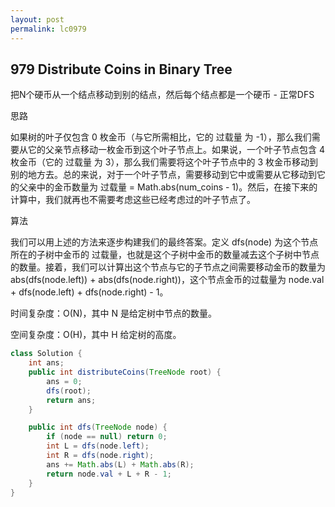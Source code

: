 ```yaml
---
layout: post
permalink: lc0979 
---
```


## 979 Distribute Coins in Binary Tree

把N个硬币从一个结点移动到别的结点，然后每个结点都是一个硬币 - 正常DFS

思路

如果树的叶子仅包含 0 枚金币（与它所需相比，它的 过载量 为 -1），那么我们需要从它的父亲节点移动一枚金币到这个叶子节点上。如果说，一个叶子节点包含 4 枚金币（它的 过载量 为 3），那么我们需要将这个叶子节点中的 3 枚金币移动到别的地方去。总的来说，对于一个叶子节点，需要移动到它中或需要从它移动到它的父亲中的金币数量为 过载量 = Math.abs(num_coins - 1)。然后，在接下来的计算中，我们就再也不需要考虑这些已经考虑过的叶子节点了。

算法

我们可以用上述的方法来逐步构建我们的最终答案。定义 dfs(node) 为这个节点所在的子树中金币的 过载量，也就是这个子树中金币的数量减去这个子树中节点的数量。接着，我们可以计算出这个节点与它的子节点之间需要移动金币的数量为 abs(dfs(node.left)) + abs(dfs(node.right))，这个节点金币的过载量为 node.val + dfs(node.left) + dfs(node.right) - 1。

时间复杂度：O(N)，其中 N 是给定树中节点的数量。

空间复杂度：O(H)，其中 H 给定树的高度。

```java
class Solution {
    int ans;
    public int distributeCoins(TreeNode root) {
        ans = 0;
        dfs(root);
        return ans;
    }

    public int dfs(TreeNode node) {
        if (node == null) return 0;
        int L = dfs(node.left);
        int R = dfs(node.right);
        ans += Math.abs(L) + Math.abs(R);
        return node.val + L + R - 1;
    }
}
```
